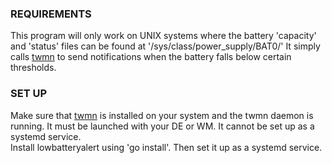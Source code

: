 
### REQUIREMENTS
This program will only work on UNIX systems where the battery 'capacity' and 'status' files can be found at '/sys/class/power_supply/BAT0/'
It simply calls [twmn](https://github.com/sboli/twmn) to send notifications when the battery falls below certain thresholds.

### SET UP
Make sure that [twmn](https://github.com/sboli/twmn) is installed on your system and the twmn daemon is running.  It must be launched with your DE or WM.  It cannot be set up as a systemd service.  
Install lowbatteryalert using 'go install'.  Then set it up as a systemd service.
